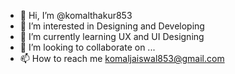 - 👋 Hi, I’m @komalthakur853
- 👀 I’m interested in Designing and Developing
- 🌱 I’m currently learning UX and UI Designing
- 💞️ I’m looking to collaborate on ...
- 📫 How to reach me komaljaiswal853@gmail.com

<!---
komalthakur853/komalthakur853 is a ✨ special ✨ repository because its `README.md` (this file) appears on your GitHub profile.
You can click the Preview link to take a look at your changes.
--->
